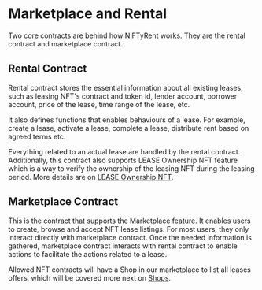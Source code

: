 # Marketplace and Rental

Two core contracts are behind how NiFTyRent works. They are the rental contract and marketplace contract.&#x20;

## Rental Contract

Rental contract stores the essential information about all existing leases, such as leasing NFT's contract and token id, lender account, borrower account, price of the lease, time range of the lease, etc.&#x20;

It also defines functions that enables behaviours of a lease. For example, create a lease, activate a lease, complete a lease, distribute rent based on agreed terms etc.

Everything related to an actual lease are handled by the rental contract. Additionally, this contract also supports LEASE Ownership NFT feature which is a way to verify the ownership of the leasing NFT during the leasing period. More details are on [LEASE Ownership NFT](../../product-doc/lease-ownership-nft/).

## Marketplace Contract

This is the contract that supports the Marketplace feature. It enables users to create, browse and  accept NFT lease listings. For most users, they only interact directly with marketplace contract. Once the needed information is gathered, marketplace contract interacts with rental contract to enable actions to facilitate the actions related to a lease.&#x20;

Allowed NFT contracts will have a Shop in our marketplace to list all leases offers, which will be covered more next on [Shops](shops.md).
